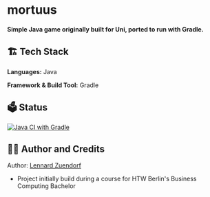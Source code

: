 <h1>mortuus</h1>
<h4>Simple Java game originally built for Uni, ported to run with Gradle.</h4>

<h2> 🏗️ Tech Stack</h2>

**Languages:** Java

**Framework & Build Tool:** Gradle

<h2>🗳️ Status</h2>

[![Java CI with Gradle](https://github.com/LennardZuendorf/mortuus/actions/workflows/gradle.yml/badge.svg)](https://github.com/LennardZuendorf/mortuus/actions/workflows/gradle.yml)

<h2>👨‍💻 Author and Credits</h2>

Author: [Lennard Zuendorf](https://ignitr.tech/about)

- Project initially build during a course for HTW Berlin's Business Computing Bachelor

